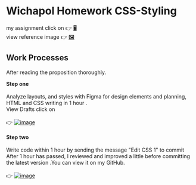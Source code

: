 # Wichapol Homework CSS-Styling
my assignment click on :point_right: [:desktop_computer:](https://maqe-wichapol-hw-cssstyling.vercel.app/) \
view reference image :point_right: [:framed_picture:](https://maqe.github.io/img/styling.png)

## Work Processes

After reading the proposition thoroughly. 

**Step one**\
\
Analyze layouts, and styles with Figma for design elements and planning, HTML and CSS writing in 1 hour .\
View Drafts click on  \
\
:point_right: [![image](https://static.figma.com/app/icon/1/favicon.png)](https://www.figma.com/file/qSQ0epsMjX2eZbwV4r0aKi/HW-MAQE_CSS-styling?node-id=0%3A1) \
\
**Step two**\
\
Write code within 1 hour by sending the message "Edit CSS 1" to commit After 1 hour has passed, I reviewed and improved a little before 
committing the latest version .You can view it on  my GitHub.\
\
:point_right: 
[![image](https://github.githubassets.com/favicons/favicon.svg)](https://github.com/wichapol/MAQE-Homework/tree/main/frontend/CSS%20Styling) 
